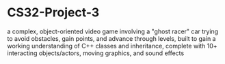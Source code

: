 # CS32-Project-3

a complex, object-oriented video game involving a "ghost racer" car trying to avoid obstacles, gain points, and advance through levels, built to gain a working understanding of C++ classes and inheritance, complete with 10+ interacting objects/actors, moving graphics, and sound effects

